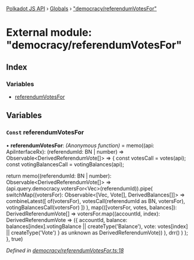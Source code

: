 [Polkadot JS API](../README.md) › [Globals](../globals.md) › ["democracy/referendumVotesFor"](_democracy_referendumvotesfor_.md)

# External module: "democracy/referendumVotesFor"

## Index

### Variables

* [referendumVotesFor](_democracy_referendumvotesfor_.md#const-referendumvotesfor)

## Variables

### `Const` referendumVotesFor

• **referendumVotesFor**: *(Anonymous function)* =  memo((api: ApiInterfaceRx): (referendumId: BN | number) => Observable<DerivedReferendumVote[]> => {
  const votesCall = votes(api);
  const votingBalancesCall = votingBalances(api);

  return memo((referendumId: BN | number): Observable<DerivedReferendumVote[]> =>
    (api.query.democracy.votersFor<Vec<AccountId>>(referendumId)).pipe(
      switchMap((votersFor): Observable<[Vec<AccountId>, Vote[], DerivedBalances[]]> =>
        combineLatest([
          of(votersFor),
          votesCall(referendumId as BN, votersFor),
          votingBalancesCall(votersFor)
        ])
      ),
      map(([votersFor, votes, balances]): DerivedReferendumVote[] =>
        votersFor.map((accountId, index): DerivedReferendumVote => ({
          accountId,
          balance: balances[index].votingBalance || createType('Balance'),
          vote: votes[index] || createType('Vote')
        } as unknown as DerivedReferendumVote))
      ),
      drr()
    )
  );
}, true)

*Defined in [democracy/referendumVotesFor.ts:18](https://github.com/polkadot-js/api/blob/7cc961f789/packages/api-derive/src/democracy/referendumVotesFor.ts#L18)*
